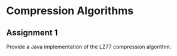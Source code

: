 # Compression Algorithms
<h2>Assignment 1</h2>
<p>Provide a Java implementation of the LZ77 compression algorithm.</p>
